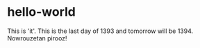 # hello-world

This is 'it'.
This is the last day of 1393 and tomorrow will be 1394.
Nowrouzetan pirooz!
